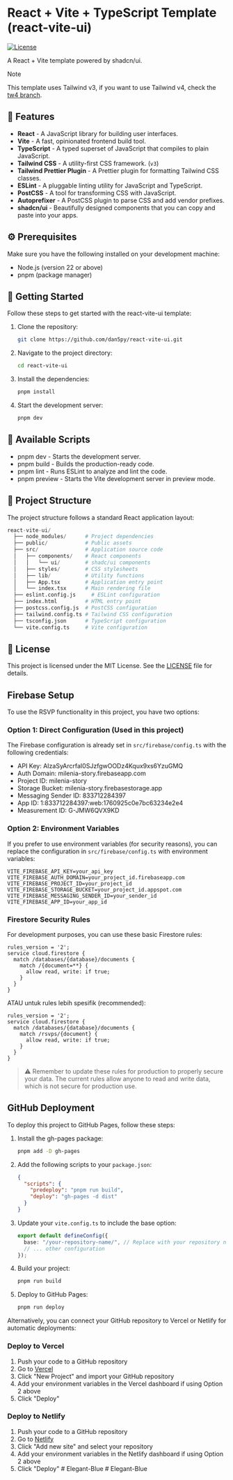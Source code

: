 # React + Vite + TypeScript Template (react-vite-ui)

[![License](https://img.shields.io/badge/license-MIT-blue.svg)](https://github.com/Dan5py/react-vite-ui/blob/main/LICENSE)

A React + Vite template powered by shadcn/ui.

> [!NOTE]
> This template uses Tailwind v3, if you want to use Tailwind v4, check the [tw4 branch](https://github.com/dan5py/react-vite-shadcn-ui/tree/tw4).

## 🎉 Features

- **React** - A JavaScript library for building user interfaces.
- **Vite** - A fast, opinionated frontend build tool.
- **TypeScript** - A typed superset of JavaScript that compiles to plain JavaScript.
- **Tailwind CSS** - A utility-first CSS framework. (`v3`)
- **Tailwind Prettier Plugin** - A Prettier plugin for formatting Tailwind CSS classes.
- **ESLint** - A pluggable linting utility for JavaScript and TypeScript.
- **PostCSS** - A tool for transforming CSS with JavaScript.
- **Autoprefixer** - A PostCSS plugin to parse CSS and add vendor prefixes.
- **shadcn/ui** - Beautifully designed components that you can copy and paste into your apps.

## ⚙️ Prerequisites

Make sure you have the following installed on your development machine:

- Node.js (version 22 or above)
- pnpm (package manager)

## 🚀 Getting Started

Follow these steps to get started with the react-vite-ui template:

1. Clone the repository:

   ```bash
   git clone https://github.com/dan5py/react-vite-ui.git
   ```

2. Navigate to the project directory:

   ```bash
   cd react-vite-ui
   ```

3. Install the dependencies:

   ```bash
   pnpm install
   ```

4. Start the development server:

   ```bash
   pnpm dev
   ```

## 📜 Available Scripts

- pnpm dev - Starts the development server.
- pnpm build - Builds the production-ready code.
- pnpm lint - Runs ESLint to analyze and lint the code.
- pnpm preview - Starts the Vite development server in preview mode.

## 📂 Project Structure

The project structure follows a standard React application layout:

```python
react-vite-ui/
  ├── node_modules/      # Project dependencies
  ├── public/            # Public assets
  ├── src/               # Application source code
  │   ├── components/    # React components
  │   │   └── ui/        # shadc/ui components
  │   ├── styles/        # CSS stylesheets
  │   ├── lib/           # Utility functions
  │   ├── App.tsx        # Application entry point
  │   └── index.tsx      # Main rendering file
  ├── eslint.config.js     # ESLint configuration
  ├── index.html         # HTML entry point
  ├── postcss.config.js  # PostCSS configuration
  ├── tailwind.config.ts # Tailwind CSS configuration
  ├── tsconfig.json      # TypeScript configuration
  └── vite.config.ts     # Vite configuration
```

## 📄 License

This project is licensed under the MIT License. See the [LICENSE](https://choosealicense.com/licenses/mit/) file for details.

## Firebase Setup

To use the RSVP functionality in this project, you have two options:

### Option 1: Direct Configuration (Used in this project)
The Firebase configuration is already set in `src/firebase/config.ts` with the following credentials:

- API Key: AIzaSyArcrfaI0SJzfgwOODz4Kqux9xs6YzuGMQ
- Auth Domain: milenia-story.firebaseapp.com
- Project ID: milenia-story
- Storage Bucket: milenia-story.firebasestorage.app
- Messaging Sender ID: 833712284397
- App ID: 1:833712284397:web:1760925c0e7bc63234e2e4
- Measurement ID: G-JMW6QVX9KD

### Option 2: Environment Variables
If you prefer to use environment variables (for security reasons), you can replace the configuration in `src/firebase/config.ts` with environment variables:

```env
VITE_FIREBASE_API_KEY=your_api_key
VITE_FIREBASE_AUTH_DOMAIN=your_project_id.firebaseapp.com
VITE_FIREBASE_PROJECT_ID=your_project_id
VITE_FIREBASE_STORAGE_BUCKET=your_project_id.appspot.com
VITE_FIREBASE_MESSAGING_SENDER_ID=your_sender_id
VITE_FIREBASE_APP_ID=your_app_id
```

### Firestore Security Rules

For development purposes, you can use these basic Firestore rules:

```
rules_version = '2';
service cloud.firestore {
  match /databases/{database}/documents {
    match /{document=**} {
      allow read, write: if true;
    }
  }
}
```

ATAU untuk rules lebih spesifik (recommended):

```
rules_version = '2';
service cloud.firestore {
  match /databases/{database}/documents {
    match /rsvps/{document} {
      allow read, write: if true;
    }
  }
}
```

> ⚠️ Remember to update these rules for production to properly secure your data. The current rules allow anyone to read and write data, which is not secure for production use.

## GitHub Deployment

To deploy this project to GitHub Pages, follow these steps:

1. Install the gh-pages package:
   ```bash
   pnpm add -D gh-pages
   ```

2. Add the following scripts to your `package.json`:
   ```json
   {
     "scripts": {
       "predeploy": "pnpm run build",
       "deploy": "gh-pages -d dist"
     }
   }
   ```

3. Update your `vite.config.ts` to include the base option:
   ```ts
   export default defineConfig({
     base: "/your-repository-name/", // Replace with your repository name
     // ... other configuration
   });
   ```

4. Build your project:
   ```bash
   pnpm run build
   ```

5. Deploy to GitHub Pages:
   ```bash
   pnpm run deploy
   ```

Alternatively, you can connect your GitHub repository to Vercel or Netlify for automatic deployments:

### Deploy to Vercel
1. Push your code to a GitHub repository
2. Go to [Vercel](https://vercel.com/)
3. Click "New Project" and import your GitHub repository
4. Add your environment variables in the Vercel dashboard if using Option 2 above
5. Click "Deploy"

### Deploy to Netlify
1. Push your code to a GitHub repository
2. Go to [Netlify](https://netlify.com/)
3. Click "Add new site" and select your repository
4. Add your environment variables in the Netlify dashboard if using Option 2 above
5. Click "Deploy"
#   E l e g a n t - B l u e  
 #   E l e g a n t - B l u e  
 